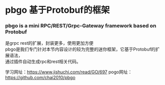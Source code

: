 # pbgo 基于Protobuf的框架
### pbgo is a mini RPC/REST/Grpc-Gateway framework based on Protobuf
是grpc rest的扩展，封装更多，使用更加方便<br>
pbgo是我们专门针对本节内容设计的较为完整的迷你框架，它基于Protobuf的扩展语法，<br>
通过插件自动生成rpc和rest相关代码。

学习网址：https://www.jishuchi.com/read/GO/697
pogo网址：https://github.com/chai2010/pbgo

